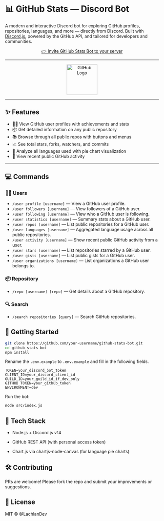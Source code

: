 # 📊 GitHub Stats — Discord Bot

A modern and interactive Discord bot for exploring GitHub profiles, repositories, languages, and more — directly from Discord. Built with [Discord.js](https://discord.js.org), powered by the GitHub API, and tailored for developers and communities.

<p align="center">
  <a href="https://discord.com/oauth2/authorize?client_id=1368511664676274186&permissions=277025508352&scope=bot%20applications.commands">
    👉 Invite GitHub Stats Bot to your server
  </a>
</p>

---

<p align="center">
  <img src="https://github.githubassets.com/images/modules/logos_page/GitHub-Mark.png" alt="GitHub Logo" width="100" />
</p>

---

## ✨ Features

- 🧑‍💻 View GitHub user profiles with achievements and stats  
- 📦 Get detailed information on any public repository  
- 📚 Browse through all public repos with buttons and menus  
- 📈 See total stars, forks, watchers, and commits  
- 🧠 Analyze all languages used with pie chart visualization  
- 📰 View recent public GitHub activity  

---

## 💻 Commands

### 🧑‍💻 Users

- `/user profile [username]` — View a GitHub user profile.  
- `/user followers [username]` — View followers of a GitHub user.  
- `/user following [username]` — View who a GitHub user is following.  
- `/user statistics [username]` — Summary stats about a GitHub user.  
- `/user repos [username]` — List public repositories for a GitHub user.  
- `/user languages [username]` — Aggregated language usage across all public repositories.  
- `/user activity [username]` — Show recent public GitHub activity from a user.  
- `/user stars [username]` — List repositories starred by a GitHub user.  
- `/user gists [username]` — List public gists for a GitHub user.  
- `/user organizations [username]` — List organizations a GitHub user belongs to.  

### 📦 Repository

- `/repo [username] [repo]` — Get details about a GitHub repository.  

### 🔍 Search

- `/search repositories [query]` — Search GitHub repositories.  


## 🚀 Getting Started

```bash
git clone https://github.com/your-username/github-stats-bot.git
cd github-stats-bot
npm install

```
Rename the ``.env.example`` to ``.env.example`` and fill in the following fields.

```
TOKEN=your_discord_bot_token
CLIENT_ID=your_discord_client_id
GUILD_ID=your_guild_id_if_dev_only
GITHUB_TOKEN=your_github_token
ENVIRONMENT=dev
```

Run the bot:
```bash
node src/index.js
```

## 🧪 Tech Stack
- Node.js + Discord.js v14

- GitHub REST API (with personal access token)

- Chart.js via chartjs-node-canvas (for language pie charts)

## 🛠️ Contributing
PRs are welcome! Please fork the repo and submit your improvements or suggestions.

## 📄 License
MIT © @LachlanDev